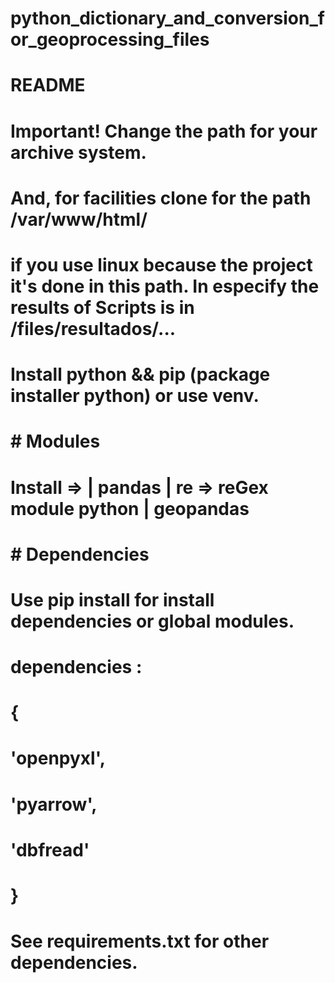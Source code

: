 # python_dictionary_and_conversion_for_geoprocessing_files
# 
#   
# README
#
#  Important! Change the path for your archive system.
#  And, for facilities clone for the path /var/www/html/ 
# if you use linux because the project it's done in this path. In especify the results of Scripts is in /files/resultados/...
#
# Install python && pip (package installer python) or use venv.
# # Modules #
#
# Install => | pandas | re => reGex module python | geopandas 
# 
# # Dependencies # 
# Use pip install for install dependencies or global modules.
#  dependencies : 
# {
#    'openpyxl', 
#    'pyarrow',
#    'dbfread'
# }
#
# See requirements.txt for other dependencies.
